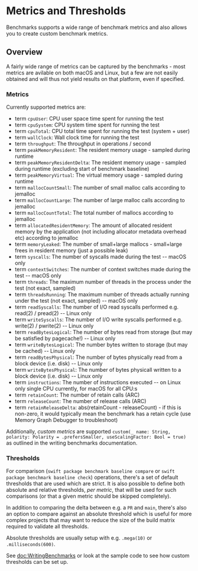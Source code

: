 # Metrics and Thresholds

Benchmarks supports a wide range of benchmark metrics and also allows you to create custom benchmark metrics.

## Overview

A fairly wide range of metrics can be captured by the benchmarks - most metrics are avilable on both macOS and Linux, but a few are not easily obtained and will thus not yield results on that platform, even if specified.

### Metrics

Currently supported metrics are:

- term `cpuUser`: CPU user space time spent for running the test
- term `cpuSystem`: CPU system time spent for running the test
- term `cpuTotal`: CPU total time spent for running the test (system + user)
- term `wallClock`: Wall clock time for running the test
- term `throughput`: The throughput in operations / second
- term `peakMemoryResident`: The resident memory usage - sampled during runtime
- term `peakMemoryResidentDelta`: The resident memory usage - sampled during runtime (excluding start of benchmark baseline) 
- term `peakMemoryVirtual`:  The virtual memory usage - sampled during runtime
- term `mallocCountSmall`: The number of small malloc calls according to jemalloc
- term `mallocCountLarge`: The number of large malloc calls according to jemalloc
- term `mallocCountTotal`: The total number of mallocs according to jemalloc
- term `allocatedResidentMemory`: The amount of allocated resident memory by the application (not including allocator metadata overhead etc) according to jemalloc
- term `memoryLeaked`: The number of small+large mallocs - small+large frees in resident memory (just a possible leak)
- term `syscalls`: The number of syscalls made during the test -- macOS only
- term `contextSwitches`: The number of context switches made during the test -- macOS only
- term `threads`: The maximum number of threads in the process under the test (not exact, sampled)
- term `threadsRunning`: The maximum number of threads actually running under the test (not exact, sampled) -- macOS only
- term `readSyscalls`: The number of I/O read syscalls performed e.g. read(2) / pread(2) -- Linux only
- term `writeSyscalls`: The number of I/O write syscalls performed e.g. write(2) / pwrite(2) -- Linux only
- term `readBytesLogical`: The number of bytes read from storage (but may be satisfied by pagecache!) -- Linux only
- term `writeBytesLogical`: The number bytes written to storage (but may be cached) -- Linux only
- term `readBytesPhysical`: The number of bytes physically read from a block device (i.e. disk) -- Linux only
- term `writeBytesPhysical`: The number of bytes physicall written to a block device (i.e. disk) -- Linux only
- term `instructions`: The number of instructions executed -- on Linux only single CPU currently, for macOS for all CPU:s
- term `retainCount`: The number of retain calls (ARC)
- term `releaseCount`: The number of release calls (ARC)
- term `retainReleaseDelta`: abs(retainCount - releaseCount) - if this is non-zero, it would typically mean the benchmark has a retain cycle (use Memory Graph Debugger to troubleshoot)

Additionally, _custom metrics_ are supported `custom(_ name: String, polarity: Polarity = .prefersSmaller, useScalingFactor: Bool = true)` as outlined in the writing benchmarks documentation.

### Thresholds

For comparison (`swift package benchmark baseline compare` or `swift package benchmark baseline check`) operations, there's a set of default thresholds that are used which are strict. It is also possible to define both absolute and relative thresholds, _per metric_, that will be used for such comparisons (or that a given metric should be skipped completely).

In addition to comparing the delta between e.g. a `PR` and `main`, there's also an option to compare against an absolute threshold which is useful for more complex projects that may want to reduce the size of the build matrix required to validate all thresholds. 

Absolute thresholds are usually setup with e.g. `.mega(10)` or `.milliseconds(600)`.

See <doc:WritingBenchmarks> or look at the sample code to see how custom thresholds can be set up.
